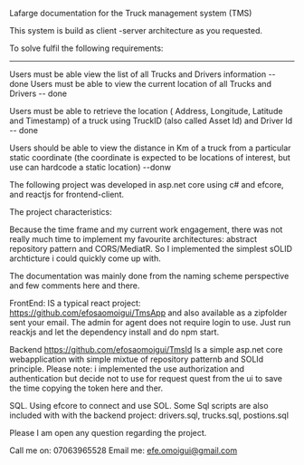 
Lafarge documentation for the Truck management system (TMS)

This system is build as client -server architecture as you requested. 

To solve fulfil the following requirements:

----------------------------------------------- 

Users must be able view the list of all Trucks and Drivers information -- done
Users must be able to view the current location of all Trucks and Drivers -- done

Users must be able to retrieve the 
location (
Address, 
Longitude, 
Latitude and
Timestamp) of a truck using TruckID (also called Asset Id) 
and Driver Id -- done

Users should be able to view the distance in Km of a truck from a particular static
coordinate (the coordinate is expected to be locations of interest, but use can hardcode
a static location) --donw

The following project was developed in asp.net core using c# and efcore, and reactjs for frontend-client.

The project characteristics:

Because the time frame and my current work engagement, there was not really much time to implement my favourite architectures: abstract repository pattern and CORS/MediatR. So I implemented the simplest sOLID archticture i could quickly come up with.

The documentation was mainly done from the naming scheme perspective and few comments here and there.

FrontEnd:
IS a typical react project: https://github.com/efosaomoigui/TmsApp and also available as a zipfolder sent your email. The admin for agent does not require login to use. Just run reackjs and let the dependency install and do npm start.

Backend
https://github.com/efosaomoigui/TmsId
Is a simple asp.net core webapplication with simple mixtue of repository patternb and SOLId principle. Please note: i implemented the use authorization and authentication but decide not to use for request quest from the ui to save the time copying the token here and ther.


SQL.
Using efcore to connect and use SOL. Some Sql scripts are also included with with the backend project: drivers.sql, trucks.sql, postions.sql

Please I am open any question regarding the project. 

Call me on: 07063965528
Email me: efe.omoigui@gmail.com





